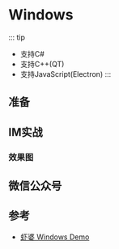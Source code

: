 # Windows

::: tip

- 支持C#
- 支持C++(QT)
- 支持JavaScript(Electron)
:::

## 准备

## IM实战

### 效果图

<!-- TODO: 增加c/c++/c#/objective-c sdk -->

## 微信公众号

<!-- <img :src="$withBase('/image/qrcode_xiaperio_430.jpg')" style="width:250px;"/> -->

## 参考

- [虾婆 Windows Demo](https://github.com/xiaper/pc)
